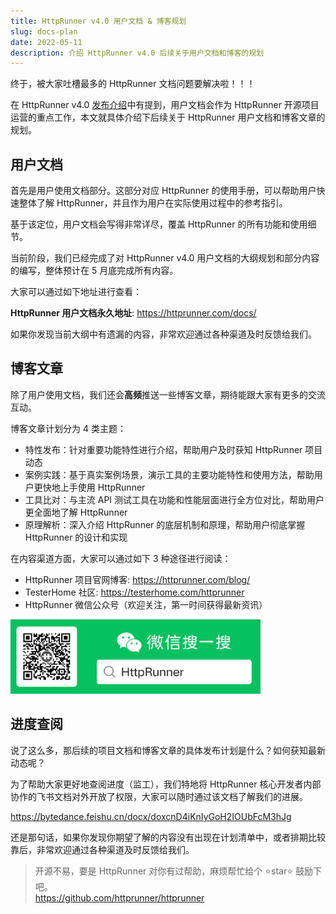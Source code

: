 ```yaml
---
title: HttpRunner v4.0 用户文档 & 博客规划
slug: docs-plan
date: 2022-05-11
description: 介绍 HttpRunner v4.0 后续关于用户文档和博客的规划
---
```


终于，被大家吐槽最多的 HttpRunner 文档问题要解决啦！！！

在 HttpRunner v4.0 [发布介绍]中有提到，用户文档会作为 HttpRunner 开源项目运营的重点工作，本文就具体介绍下后续关于 HttpRunner 用户文档和博客文章的规划。

## 用户文档

首先是用户使用文档部分。这部分对应 HttpRunner 的使用手册，可以帮助用户快速整体了解 HttpRunner，并且作为用户在实际使用过程中的参考指引。

基于该定位，用户文档会写得非常详尽，覆盖 HttpRunner 的所有功能和使用细节。

当前阶段，我们已经完成了对 HttpRunner v4.0 用户文档的大纲规划和部分内容的编写，整体预计在 5 月底完成所有内容。

大家可以通过如下地址进行查看：

**HttpRunner 用户文档永久地址**: https://httprunner.com/docs/

如果你发现当前大纲中有遗漏的内容，非常欢迎通过各种渠道及时反馈给我们。

## 博客文章

除了用户使用文档，我们还会**高频**推送一些博客文章，期待能跟大家有更多的交流互动。

博客文章计划分为 4 类主题：

- 特性发布：针对重要功能特性进行介绍，帮助用户及时获知 HttpRunner 项目动态
- 案例实践：基于真实案例场景，演示工具的主要功能特性和使用方法，帮助用户更快地上手使用 HttpRunner
- 工具比对：与主流 API 测试工具在功能和性能层面进行全方位对比，帮助用户更全面地了解 HttpRunner
- 原理解析：深入介绍 HttpRunner 的底层机制和原理，帮助用户彻底掌握 HttpRunner 的设计和实现

在内容渠道方面，大家可以通过如下 3 种途径进行阅读：

- HttpRunner 项目官网博客: https://httprunner.com/blog/
- TesterHome 社区: https://testerhome.com/httprunner
- HttpRunner 微信公众号（欢迎关注，第一时间获得最新资讯）

<img src="/image/qrcode.png" alt="HttpRunner" width="400">

## 进度查阅

说了这么多，那后续的项目文档和博客文章的具体发布计划是什么？如何获知最新动态呢？

为了帮助大家更好地查阅进度（监工），我们特地将 HttpRunner 核心开发者内部协作的飞书文档对外开放了权限，大家可以随时通过该文档了解我们的进展。

https://bytedance.feishu.cn/docx/doxcnD4iKnIyGoH2IOUbFcM3hJg

还是那句话，如果你发现你期望了解的内容没有出现在计划清单中，或者排期比较靠后，非常欢迎通过各种渠道及时反馈给我们。

> 开源不易，要是 HttpRunner 对你有过帮助，麻烦帮忙给个 ⭐️star⭐️ 鼓励下吧。<br/>
> https://github.com/httprunner/httprunner

[发布介绍]: /blog/release-v4/#用户使用文档

